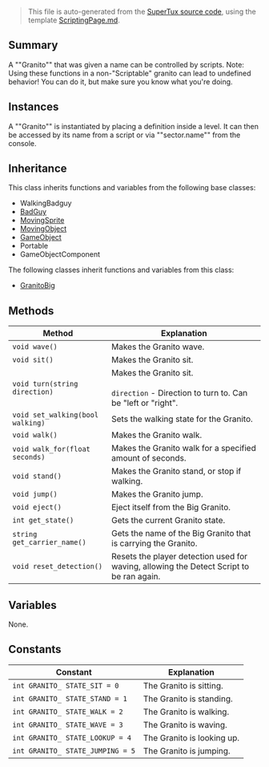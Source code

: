 > This file is auto-generated from the [SuperTux source code](https://github.com/SuperTux/supertux/tree/master/src), using the template [ScriptingPage.md](https://github.com/SuperTux/wiki/tree/master/templates/ScriptingPage.md).

Summary
-------

A ""Granito"" that was given a name can be controlled by scripts. Note: Using these functions in a non-"Scriptable" granito can lead to undefined behavior! You can do it, but make sure you know what you're doing. 

Instances
--------

A ""Granito"" is instantiated by placing a definition inside a level. It can then be accessed by its name from a script or via ""sector.name"" from the console. 

Inheritance
--------

This class inherits functions and variables from the following base classes:
* WalkingBadguy
* [BadGuy](https://github.com/SuperTux/supertux/wiki/ScriptingBadGuy)
* [MovingSprite](https://github.com/SuperTux/supertux/wiki/ScriptingMovingSprite)
* [MovingObject](https://github.com/SuperTux/supertux/wiki/ScriptingMovingObject)
* [GameObject](https://github.com/SuperTux/supertux/wiki/ScriptingGameObject)
* Portable
* GameObjectComponent

The following classes inherit functions and variables from this class:
* [GranitoBig](https://github.com/SuperTux/supertux/wiki/ScriptingGranitoBig)


Methods
-------

Method | Explanation
-------|-------
`void wave()` | Makes the Granito wave.
`void sit()` | Makes the Granito sit.
`void turn(string direction)` | Makes the Granito sit.<br /><br /> `direction` - Direction to turn to. Can be "left or "right". 
`void set_walking(bool walking)` | Sets the walking state for the Granito.
`void walk()` | Makes the Granito walk.
`void walk_for(float seconds)` | Makes the Granito walk for a specified amount of seconds.
`void stand()` | Makes the Granito stand, or stop if walking.
`void jump()` | Makes the Granito jump.
`void eject()` | Eject itself from the Big Granito.
`int get_state()` | Gets the current Granito state.
`string get_carrier_name()` | Gets the name of the Big Granito that is carrying the Granito.
`void reset_detection()` | Resets the player detection used for waving, allowing the Detect Script to be ran again.


Variables
---------

None.

Constants
---------

Constant | Explanation
---------|---------
`int GRANITO_ STATE_SIT = 0` | The Granito is sitting. 
`int GRANITO_ STATE_STAND = 1` | The Granito is standing. 
`int GRANITO_ STATE_WALK = 2` | The Granito is walking. 
`int GRANITO_ STATE_WAVE = 3` | The Granito is waving. 
`int GRANITO_ STATE_LOOKUP = 4` | The Granito is looking up. 
`int GRANITO_ STATE_JUMPING = 5` | The Granito is jumping. 


